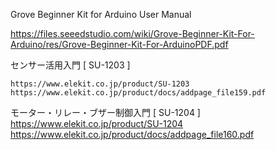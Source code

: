 
Grove Beginner Kit for Arduino User Manual
 
  https://files.seeedstudio.com/wiki/Grove-Beginner-Kit-For-Arduino/res/Grove-Beginner-Kit-For-ArduinoPDF.pdf
  

センサー活用入門 [ SU-1203 ]

    https://www.elekit.co.jp/product/SU-1203
    https://www.elekit.co.jp/product/docs/addpage_file159.pdf


モーター・リレー・ブザー制御入門 [ SU-1204 ]
    https://www.elekit.co.jp/product/SU-1204
    https://www.elekit.co.jp/product/docs/addpage_file160.pdf
   
